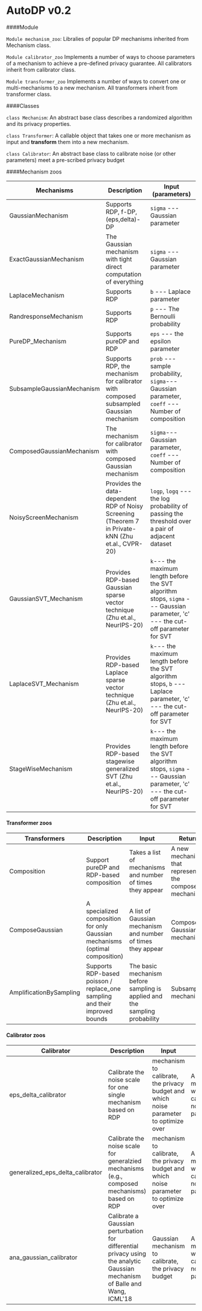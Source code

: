 # AutoDP v0.2

####Module

`Module mechanism_zoo`: Libralies of popular DP mechanisms inherited from Mechanism class.

`Module calibrator_zoo` Implements a number of ways to choose parameters of a mechanism to achieve a pre-defined privacy guarantee. All calibrators inherit from calibrator class.

`Module transformer_zoo` Implements a number of ways to convert one or multi-mechanisms to a new mechanism. All transformers inherit from transformer class.

####Classes

`class Mechanism`: An abstract base class  describes a randomized algorithm and its privacy properties.

`class Transformer`: A callable object that takes one or more mechanism as input and
    **transform** them into a new mechanism.
    
 `class Calibrator`: An abstract base class to calibrate noise (or other parameters) meet a pre-scribed privacy budget
 

####Mechanism zoos



|Mechanisms| Description | Input (parameters)|
| --- | ----------- |-----|
|GaussianMechanism|Supports RDP, f-DP, (eps,delta)-DP|`sigma` --- Gaussian parameter |
|ExactGaussianMechanism|The Gaussian mechanism with tight direct computation of everything| `sigma` --- Gaussian parameter|
|LaplaceMechanism |Supports RDP| `b` --- Laplace parameter|
|RandresponseMechanism|Supports RDP| `p` --- The Bernoulli probability|
|PureDP_Mechanism|Supports pureDP and RDP| `eps` --- the epsilon parameter|
|SubsampleGaussianMechanism|Supports RDP, the mechanism for calibrator with composed subsampled Gaussian mechanism|`prob` --- sample probability, `sigma`--- Gaussian parameter, `coeff` --- Number of composition|
|ComposedGaussianMechanism|The mechanism for calibrator with composed Gaussian mechanism |`sigma`--- Gaussian parameter, `coeff` --- Number of composition|
|NoisyScreenMechanism|Provides the data-dependent RDP of Noisy Screening (Theorem 7 in Private-kNN (Zhu et.al., CVPR-20)|`logp`, `logq` --- the log probability of passing the threshold over a pair of adjacent dataset |
|GaussianSVT_Mechanism|Provides RDP-based Gaussian sparse vector technique (Zhu et.al., NeurIPS-20)|`k`--- the maximum length before the SVT algorithm stops, `sigma` --- Gaussian parameter, 'c' --- the cut-off parameter for SVT |
|LaplaceSVT_Mechanism|Provides RDP-based Laplace sparse vector technique (Zhu et.al., NeurIPS-20)|`k`--- the maximum length before the SVT algorithm stops, `b` --- Laplace parameter, 'c' --- the cut-off parameter for SVT |
|StageWiseMechanism|Provides RDP-based stagewise generalized SVT (Zhu et.al., NeurIPS-20)|`k`--- the maximum length before the SVT algorithm stops, `sigma` --- Gaussian parameter, 'c' --- the cut-off parameter for SVT |
#### Transformer zoos
|Transformers|Description|Input|Return|
| --- | ----------- |-----|----|
|Composition|Support pureDP and RDP-based composition |Takes a list of mechanisms and number of times they appear|A new mechanism that represents the composed mechanism|
|ComposeGaussian|A specialized composition for only Gaussian mechanisms (optimal composition)|A list of Gaussian mechanism and number of times they appear|Composed Gaussian mechanism |
|AmplificationBySampling|Supports RDP-based poisson / replace_one sampling and their improved bounds|The basic mechanism before sampling is applied and the sampling probability|Subsampled mechanism|

#### Calibrator zoos
|Calibrator|Description|Input|Output|
| --- | ----------- |-----|----|
|eps_delta_calibrator|Calibrate the noise scale for one single mechanism based on RDP |mechanism to calibrate, the privacy budget and which noise parameter to optimize over|A new mechanism with the calibrated noise parameter|
|generalized_eps_delta_calibrator|Calibrate the noise scale for generalzied mechanisms (e.g., composed mechanisms) based on RDP|mechanism to calibrate, the privacy budget and which noise parameter to optimize over|A new mechanism with the calibrated noise parameter|
|ana_gaussian_calibrator| Calibrate a Gaussian perturbation for differential privacy using the analytic Gaussian mechanism of Balle and Wang, ICML'18|Gaussian mechanism to calibrate, the privacy budget|A new mechanism with the calibrated noise parameter|